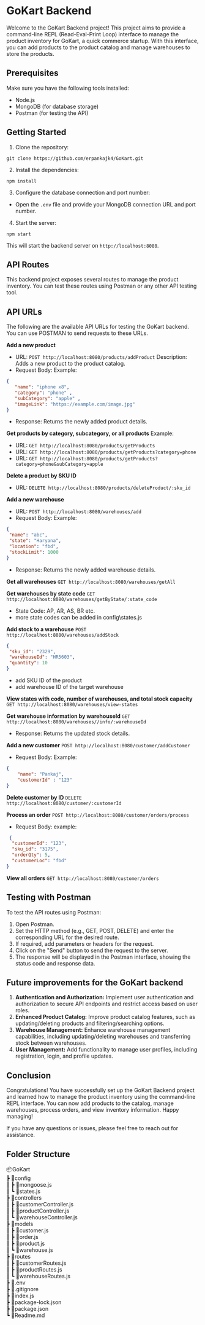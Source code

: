 # GoKart Backend

Welcome to the GoKart Backend project! This project aims to provide a command-line REPL (Read-Eval-Print Loop) interface to manage the product inventory for GoKart, a quick commerce startup. With this interface, you can add products to the product catalog and manage warehouses to store the products.

## Prerequisites

Make sure you have the following tools installed:

- Node.js
- MongoDB (for database storage)
- Postman (for testing the API)

## Getting Started

1. Clone the repository:
```
git clone https://github.com/erpankajk4/GoKart.git
```

2. Install the dependencies:
```
npm install
```

3. Configure the database connection and port number:

- Open the `.env` file and provide your MongoDB connection URL and port number.

4. Start the server:
```
npm start
```
This will start the backend server on `http://localhost:8080`.

## API Routes
This backend project exposes several routes to manage the product inventory. You can test these routes using Postman or any other API testing tool.

## API URLs

The following are the available API URLs for testing the GoKart backend. You can use POSTMAN to send requests to these URLs.

**Add a new product**
- URL: `POST http://localhost:8080/products/addProduct`
Description: Adds a new product to the product catalog.
- Request Body:
Example:
 ```json
{
    "name": "iphone x8",
    "category": "phone" ,
    "subCategory": "apple" ,
    "imageLink": "https://example.com/image.jpg"
}
 ```
- Response: Returns the newly added product details.

**Get products by category, subcategory, or all products**
Example:
- URL: `GET http://localhost:8080/products/getProducts`
- URL: `GET http://localhost:8080/products/getProducts?category=phone`
- URL: `GET http://localhost:8080/products/getProducts?category=phone&subCategory=apple`

**Delete a product by SKU ID**
- URL: `DELETE http://localhost:8080/products/deleteProduct/:sku_id`


**Add a new warehouse**
- URL: `POST http://localhost:8080/warehouses/add`
- Request Body:
Example:
 ```json
 {
  "name": "abc",
  "state": "Haryana",
  "location": "fbd",
  "stockLimit": 1000
}
 ```
- Response: Returns the newly added warehouse details.

**Get all warehouses**
`GET http://localhost:8080/warehouses/getAll`

**Get warehouses by state code**
`GET http://localhost:8080/warehouses/getByState/:state_code`
- State Code: AP, AR, AS, BR etc.
- more state codes can be added in config\states.js

**Add stock to a warehouse**
`POST http://localhost:8080/warehouses/addStock`
 ```json
{
  "sku_id": "2329",
  "warehouseId": "HR5603",
  "quantity": 10
}
```
- add SKU ID of the product
- add warehouse ID of the target warehouse

**View states with code, number of warehouses, and total stock capacity**
`GET http://localhost:8080/warehouses/view-states`

**Get warehouse information by warehouseId**
`GET http://localhost:8080/warehouses//info/:warehouseId`
- Response: Returns the updated stock details.


**Add a new customer**
`POST http://localhost:8080/customer/addCustomer`
- Request Body:
Example:
```json
{
    "name": "Pankaj",
    "customerId" : "123"
}
```

**Delete customer by ID**
`DELETE http://localhost:8080/customer/:customerId`

**Process an order**
`POST http://localhost:8080/customer/orders/process`
- Request Body:
example:
``` json
 {
  "customerId": "123",
  "sku_id": "3175",
  "orderQty": 5,
  "customerLoc": "fbd"
}
```

**View all orders**
`GET http://localhost:8080/customer/orders`

## Testing with Postman
To test the API routes using Postman:
1. Open Postman.
2. Set the HTTP method (e.g., GET, POST, DELETE) and enter the corresponding URL  for the desired route.
3. If required, add parameters or headers for the request.
4. Click on the "Send" button to send the request to the server.
5. The response will be displayed in the Postman interface, showing the status code and response data.

## Future improvements for the GoKart backend
1. **Authentication and Authorization:** 
Implement user authentication and authorization to secure API endpoints and restrict access based on user roles.
2. **Enhanced Product Catalog:**
Improve product catalog features, such as updating/deleting products and filtering/searching options.
3. **Warehouse Management:**
 Enhance warehouse management capabilities, including updating/deleting warehouses and transferring stock between warehouses.
4. **User Management:**
 Add functionality to manage user profiles, including registration, login, and profile updates.

## Conclusion
Congratulations! You have successfully set up the GoKart Backend project and learned how to manage the product inventory using the command-line REPL interface. You can now add products to the catalog, manage warehouses, process orders, and view inventory information. Happy managing!

If you have any questions or issues, please feel free to reach out for assistance.

## Folder Structure
📦GoKart</br>
 ┣ 📂config</br>
 ┃ ┣ 📜mongoose.js</br>
 ┃ ┗ 📜states.js</br>
 ┣ 📂controllers</br>
 ┃ ┣ 📜customerController.js</br>
 ┃ ┣ 📜productController.js</br>
 ┃ ┗ 📜warehouseController.js</br>
 ┣ 📂models</br>
 ┃ ┣ 📜customer.js</br>
 ┃ ┣ 📜order.js</br>
 ┃ ┣ 📜product.js</br>
 ┃ ┗ 📜warehouse.js</br>
 ┣ 📂routes</br>
 ┃ ┣ 📜customerRoutes.js</br>
 ┃ ┣ 📜productRoutes.js</br>
 ┃ ┗ 📜warehouseRoutes.js</br>
 ┣ 📜.env</br>
 ┣ 📜.gitignore</br>
 ┣ 📜index.js</br>
 ┣ 📜package-lock.json</br>
 ┣ 📜package.json</br>
 ┗ 📜Readme.md</br>
